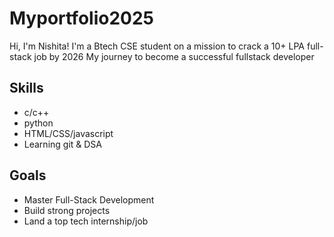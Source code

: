 # Myportfolio2025
Hi, I'm Nishita!
I'm a Btech CSE student on a mission to crack a 10+ LPA full-stack job by 2026 
My journey to become a successful fullstack developer 
## Skills 
- c/c++
- python
- HTML/CSS/javascript
- Learning git & DSA
## Goals
- Master Full-Stack Development
- Build strong projects
- Land a top tech internship/job 
